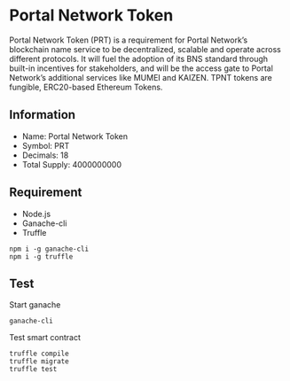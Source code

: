 # Portal Network Token 

Portal Network Token (PRT) is a requirement for Portal Network’s blockchain name service to be decentralized, scalable and operate across different protocols. It will fuel the adoption of its BNS standard through built-in incentives for stakeholders, and will be the access gate to Portal Network’s additional services like MUMEI and KAIZEN. TPNT tokens are fungible, ERC20-based Ethereum Tokens. 

## Information

- Name: Portal Network Token
- Symbol: PRT
- Decimals: 18
- Total Supply: 4000000000

## Requirement

- Node.js
- Ganache-cli
- Truffle

```
npm i -g ganache-cli
npm i -g truffle
```

## Test

Start ganache

```
ganache-cli
```

Test smart contract

```
truffle compile
truffle migrate
truffle test
```
